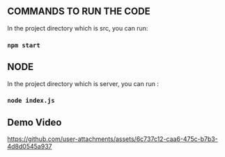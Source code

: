 ## COMMANDS TO RUN THE CODE

In the project directory which is src, you can run:

### `npm start`

## NODE

In the project directory which is server, you can run :

### `node index.js`

## Demo Video


https://github.com/user-attachments/assets/6c737c12-caa6-475c-b7b3-4d8d0545a937




